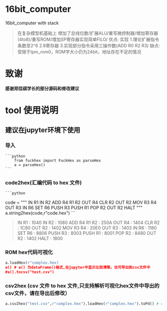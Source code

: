 # 16bit_computer
16bit_computer with stack
> 在复杂模型机基础上 增加了总线位数/扩展ALU/重写微控制器/增加寄存器(4to8)/重写ROM/增加SP寄存器实现简单FILO/
> 优点: 实现 1.理论扩展指令条数至2^6 2.8寄存器 3.实现部分指令采用三操作数(ADD R0 R2 R3)
> 缺点: 受限于lpm_rom0，ROM字大小仍为24bit，地址存在不足的情况
# 致谢
**感谢郑佳祺学长的部分源码和修改建议**

# tool 使用说明
## 建议在jupyter环境下使用
### 导入
	```python
		from fuckhex import FuckHex as parseHex
		a = parseHex()
	```
### code2hex(汇编代码 to hex 文件)
	```python
code = """
IN R1
IN R2
ADD R4 R1 R2
OUT R4
CLR R2
OUT R2
MOV R3 R4
OUT R3
IN R6
SET R6
PUSH R3
PUSH R1
POP R2
OUT R2
HALT 
"""
a.string2hex(code,r"code.hex")
	```
> IN R1 : 1040
> IN R2 : 1080
> ADD R4 R1 R2 : 250A
> OUT R4 : 1404
> CLR R2 : 1C80
> OUT R2 : 1402
> MOV R3 R4 : 20E0
> OUT R3 : 1403
> IN R6 : 1180
> SET R6 : 8806
> PUSH R3 : 8003
> PUSH R1 : 8001
> POP R2 : 8480
> OUT R2 : 1402
> HALT : 1800

### ROM hex代码可视化
```python
a.loadHex(r"complex.hex)
a() # a() 为dataFrame()格式,在jupyter中显示比较清晰，也可导出到csv文件中
#a().tocsv("test.csv")
```
### csv2hex (csv 文件 to hex 文件,只支持解析可视化hex文件中导出的csv文件，请在导出后修改）
```python
a.csv2hex("test.csv",r"complex.hex").loadHex(r"complex.hex").toPd() # csv2hex+load hex +hex代码可视化
```







